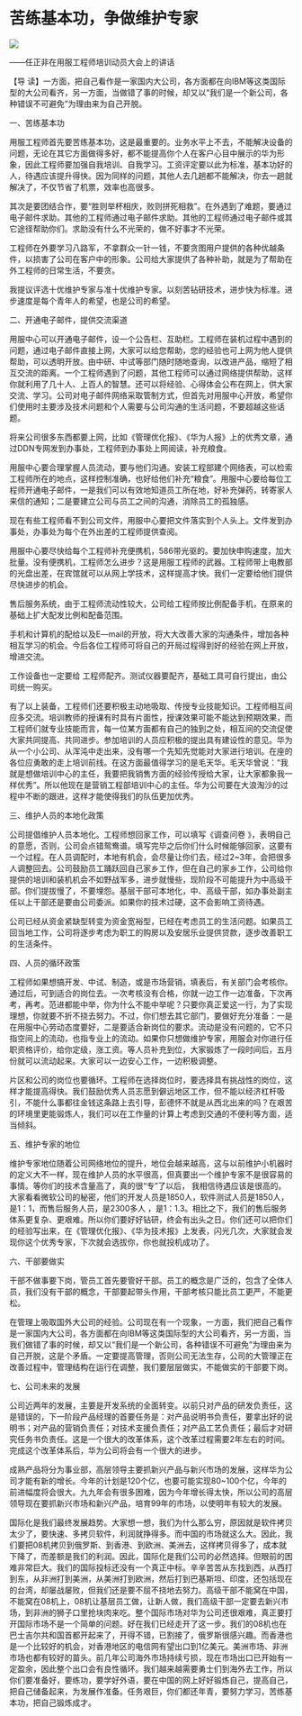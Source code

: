 # 苦练基本功，争做维护专家
<img class="pv" src="https://api.visitor.plantree.me/visitor-badge/pv?namespace=plantree.me&key=renzhengfei-speeches/苦练基本功争做维护专家.md">



——任正非在用服工程师培训动员大会上的讲话



【导  读】一方面，把自己看作是一家国内大公司，各方面都在向IBM等这类国际型的大公司看齐，另一方面，当做错了事的时候，却又以“我们是一个新公司，各种错误不可避免”为理由来为自己开脱。



一、苦练基本功

用服工程师首先要苦练基本功，这是最重要的。业务水平上不去，不能解决设备的问题，无论在其它方面做得多好，都不能提高你个人在客户心目中展示的华为形象，因此工程师要加强自我培训、自我学习。工资评定要以此为标准，基本功好的人，待遇应该提升得快。因为同样的问题，其他人去几趟都不能解决，你去一趟就解决了，不仅节省了机票，效率也高很多。

其次是要团结合作，要“胜则举杯相庆，败则拼死相救”。在外遇到了难题，要通过电子邮件求助。其他的工程师通过电子邮件求助。其他的工程师通过电子邮件或其它途径帮助你们。求助没有什么不光荣的，做不好事才不光荣。

工程师在外要学习八路军，不拿群众一针一钱，不要贪图用户提供的各种优越条件，以损害了公司在客户中的形象。公司给大家提供了各种补助，就是为了帮助在外工程师的日常生活，不要贪。

我提议评选十优维护专家与准十优维护专家。以刻苦钻研技术，进步快为标准。进步速度是每个青年人的希望，也是公司的希望。

二、开通电子邮件，提供交流渠道

用服中心可以开通电子邮件，设一个公告栏、互助栏。工程师在装机过程中遇到的问题，通过电子邮件直接上网，大家可以给您帮助，您的经验也可上网为他人提供帮助，可以透明开放。由中研、中试等部门随时随地查询，以改进产品，缩短了相互交流的距离。一个工程师遇到了问题，其他工程师可以通过网络提供帮助，这样你就利用了几十人、上百人的智慧。还可以将经验、心得体会公布在网上，供大家交流、学习。公司对电子邮件网络采取管制方式，但首先对用服中心开放，希望你们使用时主要涉及技术问题和个人需要与公司沟通的生活问题，不要超越这些话题。

将来公司很多东西都要上网，比如《管理优化报》、《华为人报》上的优秀文章，通过DDN专网发到办事处，工程师到办事处上网阅读，补充粮食。

用服中心要合理掌握人员流动，要与他们沟通。安装工程部建个网络表，可以检索工程师所在的地点，这样控制准确，也好给他们补充“粮食”。用服中心要给每位工程师开通电子邮件，一是我们可以有效地知道员工所在地，好补充弹药，转寄家人来信的通知；二是要建立公司与员工之间的沟通，消除员工的孤独感。

现在有些工程师看不到公司文件，用服中心要把文件落实到个人头上。文件发到办事处，办事处为每个在外出差的工程师提供查阅。

用服中心要尽快给每个工程师补充便携机，586带光驱的。要加快申购速度，加大批量。没有便携机，工程师怎么进步？这是用服工程师的武器。工程师带上电教部的光盘出差，在宾馆就可以从网上学技术，这样提高才快。我们一定要给他们提供尽快进步的机会。

售后服务系统，由于工程师流动性较大，公司给工程师按比例配备手机，在原来的基础上扩大配发比例和配备范围。

手机和计算机的配给以及E—mail的开放，将大大改善大家的沟通条件，增加各种相互学习的机会。今后各位工程师可将自己的开局过程得到好的经验在网上开放，增进交流。

工作设备也一定要给 工程师配齐。测试仪器要配齐，基础工具可自行提出，由公司统一购买。

有了以上装备，工程师们还要积极主动地吸取、传授专业技能知识。工程师相互间应多交流。培训教师的授课有时具有片面性，授课效果可能不能达到预期效果，而工程师们就专业技能而言，每一位某方面都有自己的独到之处，相互间的交流促使大家共同提高、共同进步。参加培训的人员应积极的提出具有建设性的意见。华为从一个小公司、从浑沌中走出来，没有哪一个先知先觉能对大家进行培训。在座的各位应勇敢的走上培训前线。在这方面最值得学习的是毛天华。毛天华曾说：“我就是想做培训中心的主任，我要把我销售方面的经验传授给大家，让大家都象我一样优秀”。所以他现在是营销工程部培训中心的主任。华为公司要在大浪淘沙的过程中不断的跟进，这样才能使得我们的队伍更加优秀。

三、维护人员的本地化政策

公司提倡维护人员本地化。工程师想回家工作，可以填写《调查问卷 》，表明自己的意愿，否则，公司会点错鸳鸯谱。填写完毕之后你们什么时候能够回家，这要有一个过程。在人员调配时，本地有机会，会尽量让你们去，经过2~3年，会把很多人调整回去。公司鼓励员工踊跃回自己家乡工作，但在自己的家乡工作，公司给你提供的培训和装机机会不如野战军多，进步就慢些，现阶段不可能提升为中高级干部。你们提拔慢了，不要埋怨。基层干部可本地化，中、高级干部，如办事处副主任以上干部还是要由公司委派。如果你的技术过硬，这不会影响工资待遇。

公司已经从资金紧缺型转变为资金宽裕型，已经在考虑员工的生活问题。如果员工回当地工作，公司将逐步考虑为职工的购房以及安居乐业提供贷款，逐步改善职工的生活条件。

四、人员的循环政策

工程师如果想搞开发、中试、制造，或是市场营销，填表后，有关部门会考核你。通过后，可到适合的岗位去。一次考核没有合格，你就一边工作一边准备，下次再考，再考。范进都能中举，你为什么不能中举呢？只要你真正爱这一行，为了实现理想，你就要不折不挠去努力。不过，你们想去其它部门，要做好充分准备：一是在用服中心劳动态度要好，二是要适合新岗位的要求。流动是没有问题的，它不只指空间上的流动，也指专业上的流动。如果你只想做维护专家，用服会对你进行任职资格评价，给你定级，涨工资。等人员补充到位，大家锻炼了一段时间后，五月份就可以流动起来。大家可以一边安心工作，一边积极调整。

片区和公司的岗位也要循环。工程师在选择岗位时，要选择具有挑战性的岗位，这样才能提高得快。我们鼓励优秀人员志愿到僻远地区工作，但不能以经济杠杆吸引，不能什么事都往金钱这条路上去引导，彭德怀不就是从西北出来的吗？在艰苦的环境里更能锻炼人，我们可以在工作量的计算上考虑到交通的不便利等方面，适当倾斜。

五、维护专家的地位

维护专家地位随着公司网络地位的提升，地位会越来越高，这与以前维护小机器时的定义大不一样，现在维护人员的水平很高，但真要出一个维护专家不是很容易的事情。等你们的技术含量高了，真的很“专”了以后， 我相信待遇应该是很高的。大家看看微软公司的秘密，他们的开发人员是1850人，软件测试人员是1850人，是1：1，而售后服务人员，是2300多人 ，是1：1.3。相比之下，我们的售后服务体系更复杂、更艰难。所以你们要好好钻研，终会有出头之日。你们还可以把你们的经验写出来，在《管理优化报》、《华为技术报》上发表，闪光几次，大家就会发现你这个优秀专家，下次就会选拔你，你也就投机成功了。

六、干部要做实

干部不做事要下岗，管员工首先要管好干部。员工的概念是广泛的，包含了全体人员，我们没有干部的概念，干部要起带头作用，干部考核只能比员工更严，不能更松。

在管理上吸取国外大公司的经验。公司现在有一个现象，一方面，我们把自己看作是一家国内大公司，各方面都在向IBM等这类国际型的大公司看齐，另一方面，当我们做错了事的时候，却又以“我们是一个新公司，各种错误不可避免”为理由来为自己开脱，这是个矛盾。一定要提高管理，否则公司无法生存，公司的大管理正在改善过程中，管理结构在运行在调整，我们要层层做实，不能做实的干部要下岗。

七、公司未来的发展

公司近两年的发展，主要是开发系统的全面转变。以前只对产品的研发负责任，这是错误的，下一阶段产品经理的首要任务是：对产品说明书负责任，要拿出好的说明书；对产品的营销负责任；对技术支援负责任；对产品工艺负责任；最后才对研究任务书负责任。这是一个很大的改革体系，这个改革过程需要2年左右的时间。完成这个改革体系后，华为公司将会有一个很大的进步。

成熟产品将分为事业部，高层领导主要抓新兴产品与新兴市场的发展，这样华为公司才能有新的增长。今年的计划是120个亿，也要可能实现80~100个亿，今年的前进幅度将会很大。九九年会有很多困难，因为今年增长得太快，所以公司的高层领导现在要抓新兴市场和新兴产品，培育99年的市场，以使明年有较大的发展。

国际化是我们最终发展趋势。大家想一想，我们为什么那么穷，原因就是软件拷贝太少了，要快速、多拷贝软件，利润就挣得多。而中国的市场就这么大。因此，我们要把08机拷贝到俄罗斯、到香港、到欧洲、美洲去，这样拷贝得多了，成本就下降了，而差额是我们的利润。因此，国际化是我们公司的必然选择。但眼前的困难非常巨大。我们的国际投标还没有一个真正中标。辛辛苦苦从东找到西，从西打到东，从非洲打到美洲，从美洲打到欧洲，然后打到巴基斯坦、印度，还包括现在的台湾，却屡战屡败，但我们还是要不屈不挠地去努力。高级干部不能窝在中国，不能窝在08机上，08机让基层员工做，让新人做，我们高级干部一定要去新兴市场，到非洲的狮子口里抢块肉来吃。整个国际市场对华为公司还很艰难，真正要打开国际市场不是一个简单的问题。好在我们已经走开了这一步。我们的08机也在巴士吉尔共和国首都开起来了，开得不错，已割接了，俄罗斯很感兴趣。而香港也是一个比较好的机会，对香港地区的电信网有望出口到1亿美元。美洲市场、非洲市场也都有较好的苗头。前几年公司海外市场持续亏损，现在市场出口已开始有一定盈余，因此整个出口会有良性循环。我们越来越需要勇士们到海外去工作，所以你们要准备好，要练功，要学好外语，要在中国的网上好好锻炼自己，提高自己，把自己储备起来，为发展作准备。任务艰巨，你们都还年青，要努力学习，苦练基本功，把自己锻炼成才。
